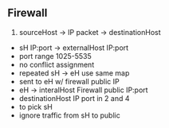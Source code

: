 ## Firewall

1. sourceHost -> IP packet -> destinationHost
- sH IP:port -> externalHost IP:port
- port range 1025-5535
- no conflict assignment
- repeated sH -> eH use same map
- sent to eH w/ firewall public IP
- eH -> interalHost Firewall public IP:port
- destinationHost IP port in 2 and 4
- to pick sH
- ignore traffic from sH to public
